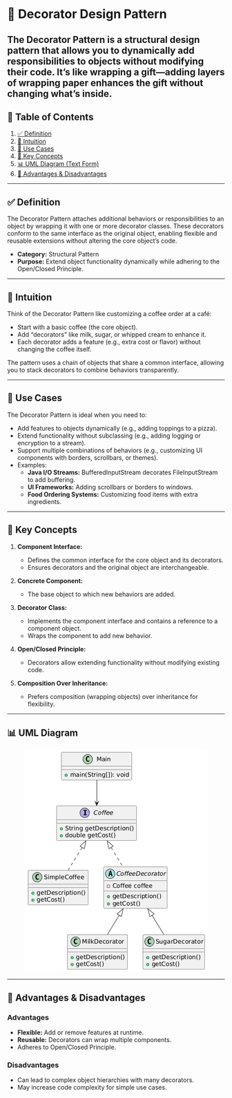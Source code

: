 # 🔄 Decorator Design Pattern

The **Decorator Pattern** is a structural design pattern that allows you to dynamically add responsibilities to objects
without modifying their code. It’s like wrapping a gift—adding layers of wrapping paper enhances the gift without
changing what’s inside.
---

## 📑 Table of Contents

1. [✅ Definition](#-definition)
2. [🤔 Intuition](#-intuition)
3. [📌 Use Cases](#-use-cases)
4. [🧠 Key Concepts](#-key-concepts)
5. [📊 UML Diagram (Text Form)](#-uml-diagram)
6. [🎯 Advantages & Disadvantages](#-advantages--disadvantages)

---

## ✅ Definition

The Decorator Pattern attaches additional behaviors or responsibilities to an object by wrapping it with one or more
decorator classes. These decorators conform to the same interface as the original object, enabling flexible and reusable
extensions without altering the core object’s code.

- **Category:** Structural Pattern
- **Purpose:** Extend object functionality dynamically while adhering to the Open/Closed Principle.

---

## 🤔 Intuition

Think of the Decorator Pattern like customizing a coffee order at a café:

- Start with a basic coffee (the core object).
- Add “decorators” like milk, sugar, or whipped cream to enhance it.
- Each decorator adds a feature (e.g., extra cost or flavor) without changing the coffee itself.

The pattern uses a chain of objects that share a common interface, allowing you to stack decorators to combine
behaviors transparently.

---

## 📌 Use Cases

The Decorator Pattern is ideal when you need to:

* Add features to objects dynamically (e.g., adding toppings to a pizza).
* Extend functionality without subclassing (e.g., adding logging or encryption to a stream).
* Support multiple combinations of behaviors (e.g., customizing UI components with borders, scrollbars, or themes).
* Examples:
    * **Java I/O Streams:** BufferedInputStream decorates FileInputStream to add buffering.
    * **UI Frameworks:** Adding scrollbars or borders to windows.
    * **Food Ordering Systems:** Customizing food items with extra ingredients.

---

## 🧠 Key Concepts

1. **Component Interface:**
    - Defines the common interface for the core object and its decorators.
    - Ensures decorators and the original object are interchangeable.

2. **Concrete Component:**
    - The base object to which new behaviors are added.

3. **Decorator Class:**
    - Implements the component interface and contains a reference to a component object.
    - Wraps the component to add new behavior.

4. **Open/Closed Principle:**
    - Decorators allow extending functionality without modifying existing code.

5. **Composition Over Inheritance:**
    - Prefers composition (wrapping objects) over inheritance for flexibility.

---

## 📊 UML Diagram

<p align="center">
 <img src="../../../diagrams/decorator-uml.png" alt="Decorator UML"/>
</p>

---

## 🎯 Advantages & Disadvantages

### Advantages

- **Flexible:** Add or remove features at runtime.
- **Reusable:** Decorators can wrap multiple components.
- Adheres to Open/Closed Principle.

### Disadvantages

- Can lead to complex object hierarchies with many decorators.
- May increase code complexity for simple use cases.